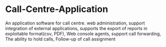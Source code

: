 # Call-Centre-Application
An application software for call centre. web administration,  support integration of external applications, supports the export of reports in exploitable format(csv, PDF), Web console agents, support call forwarding, The ability to hold calls, Follow-up of call assignment 
